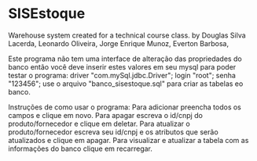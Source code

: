 # SISEstoque
Warehouse system created for a technical course class.
by
	Douglas Silva Lacerda,
	Leonardo Oliveira,
	Jorge Enrique Munoz,
	Everton Barbosa,

Este programa não tem uma interface de alteração das propriedades do banco então você deve inserir estes valores em seu mysql para poder testar o programa:
	driver "com.mySql.jdbc.Driver";
	login	"root";
	senha	"123456";
use o arquivo "banco_sisestoque.sql" para criar as tabelas eo banco.

Instruções de como usar o programa:
	Para adicionar preencha todos os campos e clique em novo.
	Para apagar escreva o id/cnpj do produto/fornecedor e clique em deletar.
	Para atualizar o produto/fornecedor escreva seu id/cnpj e os atributos que serão atualizados e clique em apagar.
	Para visualizar e atualizar a tabela com as informações do banco clique em recarregar.
